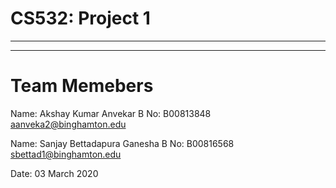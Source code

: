 # CS532: Project 1


-----------------------------------------------------------------------
-----------------------------------------------------------------------
# Team Memebers
                                    
                                   
Name: Akshay Kumar Anvekar
B No: B00813848
aanveka2@binghamton.edu



Name: Sanjay Bettadapura Ganesha
B No: B00816568
sbettad1@binghamton.edu

Date: 03 March 2020

